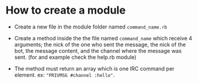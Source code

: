 # How to create a module

- Create a new file in the module folder named ``` command_name.rb ```

- Create a method inside the the file named ``` command_name ``` which receive 4 arguments; the nick of the one who sent the message, the nick of the bot, the message content, and the channel where the message was sent. (for and example check the help.rb module)

- The method must return an array which is one IRC command per element. ex: ``` "PRIVMSG #channel :hello" ```.
